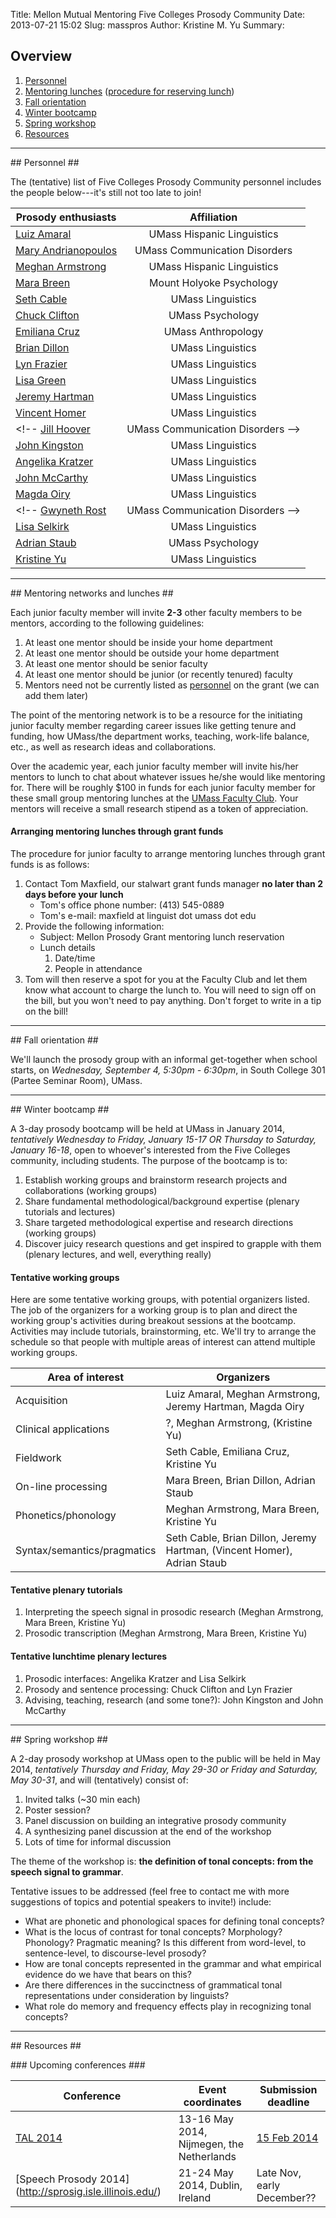 Title: Mellon Mutual Mentoring Five Colleges Prosody Community
Date: 2013-07-21 15:02
Slug: masspros
Author: Kristine M. Yu
Summary: 

## Overview ##

1. [Personnel](#personnel)
2. [Mentoring lunches](#lunches)
   ([procedure for reserving lunch](#lunch-procedure))
3. [Fall orientation](#orientation)
4. [Winter bootcamp](#bootcamp)
5. [Spring workshop](#workshop)
6. [Resources](#resources)

-----------------------------------------

##<a id="personnel"></a> Personnel ##

The (tentative) list of Five Colleges Prosody Community personnel
includes the people below---it's still not too late to join! 

Prosody enthusiasts  |  Affiliation | 
-------------------- |:-------------:  
[Luiz Amaral](http://people.umass.edu/amaral) | UMass Hispanic Linguistics
[Mary Andrianopoulos](http://people.umass.edu/mva) | UMass Communication Disorders
[Meghan Armstrong](meghanarmstrong.weebly.com‎) | UMass Hispanic Linguistics 
[Mara Breen](http://www.mtholyoke.edu/~mbreen) | Mount Holyoke Psychology
[Seth Cable](http://people.umass.edu/scable) | UMass Linguistics
[Chuck Clifton](http://www.psych.umass.edu/people/charlesclifton) | UMass Psychology
[Emiliana Cruz](http://www.umass.edu/anthro/faculty/permanent.html) | UMass Anthropology
[Brian Dillon](http://blogs.umass.edu/bwdillon‎) | UMass Linguistics
[Lyn Frazier](http://people.umass.edu/lyn‎) | UMass Linguistics
[Lisa Green](http://people.umass.edu/lisag) | UMass Linguistics
[Jeremy Hartman](http://www.umass.edu/linguist/people/faculty.php) | UMass Linguistics
[Vincent Homer](https://sites.google.com/site/vincenthomer/home) | UMass Linguistics
<!-- [Jill Hoover](http://www.umass.edu/sphhs/person/faculty/jill-hoover) | UMass Communication Disorders -->
[John Kingston](http://people.umass.edu/jkingstn) | UMass Linguistics
[Angelika Kratzer](http://people.umass.edu/kratzer) | UMass Linguistics
[John McCarthy](http://people.umass.edu/jjmccart) | UMass Linguistics
[Magda Oiry](http://blogs.umass.edu/moiry) | UMass Linguistics
<!-- [Gwyneth Rost](http://www.umass.edu/sphhs/person/faculty/gwyneth-c-rost)| UMass Communication Disorders -->
[Lisa Selkirk](http://people.umass.edu/selkirk) | UMass Linguistics
[Adrian Staub](http://people.umass.edu/astaub) | UMass Psychology
[Kristine Yu](http://people.umass.edu/kmyu) | UMass Linguistics

-----------------------------------------

##<a id="lunches"></a> Mentoring networks and lunches ##

Each junior faculty member will invite **2-3** other faculty members to be
mentors, according to the following guidelines:

1. At least one mentor should be inside your home department
2. At least one mentor should be outside your home department
3. At least one mentor should be senior faculty
4. At least one mentor should be junior (or recently tenured) faculty
5. Mentors need not be currently listed as [personnel](#personnel) on
   the grant (we can add them later)

The point of the mentoring network is to be a resource for the initiating
junior faculty member regarding career issues like getting tenure and
funding, how UMass/the department works, teaching, work-life balance,
etc., as well as research ideas and collaborations. 

Over the academic year, each junior faculty member will invite his/her
mentors to lunch to chat about whatever issues he/she would like
mentoring for. There will be roughly $100 in funds for each junior
faculty member for these small group mentoring lunches at the
[UMass Faculty Club](http://www.umassuclub.com/). Your mentors will
receive a small research stipend as a token of appreciation. 

#### <a id="lunch-procedure"></a> Arranging mentoring lunches through grant funds ####

The procedure for junior faculty to arrange mentoring lunches through grant funds is as
follows:

1. Contact Tom Maxfield, our stalwart grant funds manager **no later than 2 days before your lunch**
    * Tom's office phone number: (413) 545-0889
    * Tom's e-mail: maxfield at linguist dot umass dot edu
2. Provide the following information:
    * Subject: Mellon Prosody Grant mentoring lunch reservation
    * Lunch details
	    1. Date/time
		2. People in attendance
3. Tom will then reserve a spot for you at the Faculty Club and let
   them know what account to charge the lunch to. You will need
   to sign off on the bill, but you won't need to pay anything. Don't
   forget to write in a tip on the bill!

-----------------------------------------

##<a id="orientation"></a> Fall orientation ##

We'll launch the prosody group with an informal get-together when
school starts, on *Wednesday, September 4, 5:30pm - 6:30pm*, in South
College 301 (Partee Seminar Room), UMass.  

-----------------------------------------

##<a id="bootcamp"></a> Winter bootcamp ##

A 3-day prosody bootcamp will be held at UMass in January 2014, *tentatively
Wednesday to Friday, January 15-17 OR Thursday to Saturday, January 16-18*, open to
whoever's interested from the Five Colleges community, including
students. The purpose of the bootcamp is to:

1. Establish working groups and brainstorm research projects and
   collaborations (working groups)
2. Share fundamental methodological/background expertise (plenary
   tutorials and lectures)
3. Share targeted methodological expertise and research directions
   (working groups)
4. Discover juicy research questions and get inspired to grapple with
   them  (plenary lectures, and well, everything really)

#### Tentative working groups ####

Here are some tentative working groups, with potential organizers
listed. The job of the organizers for a working group is to plan and
direct the working group's activities during breakout sessions at the
bootcamp. Activities may include tutorials, brainstorming, etc. We'll
try to arrange the schedule so that people with multiple areas of interest can
attend multiple working groups.

Area of interest  | Organizers
----------------- | -------------
Acquisition | Luiz Amaral, Meghan Armstrong, Jeremy Hartman, Magda Oiry
Clinical applications | ?, Meghan Armstrong, (Kristine Yu)
Fieldwork | Seth Cable, Emiliana Cruz, Kristine Yu
On-line processing | Mara Breen, Brian Dillon, Adrian Staub
Phonetics/phonology | Meghan Armstrong, Mara Breen, Kristine Yu
Syntax/semantics/pragmatics | Seth Cable, Brian Dillon, Jeremy Hartman, (Vincent Homer), Adrian Staub

<p></p>

#### Tentative plenary tutorials ####

1. Interpreting the speech signal in prosodic research (Meghan Armstrong, Mara Breen, Kristine Yu)
2. Prosodic transcription (Meghan Armstrong, Mara Breen, Kristine Yu)

#### Tentative lunchtime plenary lectures ####

1. Prosodic interfaces: Angelika Kratzer and Lisa Selkirk
2. Prosody and sentence processing: Chuck Clifton and Lyn Frazier
3. Advising, teaching, research (and some tone?): John Kingston and John McCarthy

-----------------------------------------

##<a id="workshop"></a> Spring workshop ##

A 2-day prosody workshop at UMass open to the public will be held in
May 2014, *tentatively Thursday and Friday, May 29-30 or Friday and Saturday, May 30-31*, and will
(tentatively) consist of:

1. Invited talks (~30 min each)
2. Poster session? 
3. Panel discussion on building an integrative prosody community
4. A synthesizing panel discussion at the end of the workshop
5. Lots of time for informal discussion

The theme of the workshop is: **the definition of tonal concepts: from
the speech signal to grammar**.

Tentative issues to be addressed (feel free to contact me with more
suggestions of topics and potential speakers to invite!) include:

* What are phonetic and phonological spaces for defining tonal concepts?
* What is the locus of contrast for tonal concepts? Morphology?
  Phonology? Pragmatic meaning? Is this different from word-level, to
  sentence-level, to discourse-level prosody?
* How are tonal concepts represented in the grammar and what empirical
  evidence do we have that bears on this?
* Are there differences in the succinctness of grammatical tonal
  representations under consideration by linguists?
* What role do memory and frequency effects play in recognizing tonal concepts?


-----------------------------------------

##<a id="resources"></a> Resources ##

###<a id="conferences"></a> Upcoming conferences ###

Conference  |  Event coordinates | Submission deadline 
-------------------- |------------- | ------------------  
[TAL 2014](http://tal2014.org/) | 13-16 May 2014, Nijmegen, the Netherlands | [15 Feb 2014](http://tal2014.org/call-for-papers/)
[Speech Prosody 2014] (http://sprosig.isle.illinois.edu/) | 21-24 May 2014, Dublin, Ireland | Late Nov, early December??

